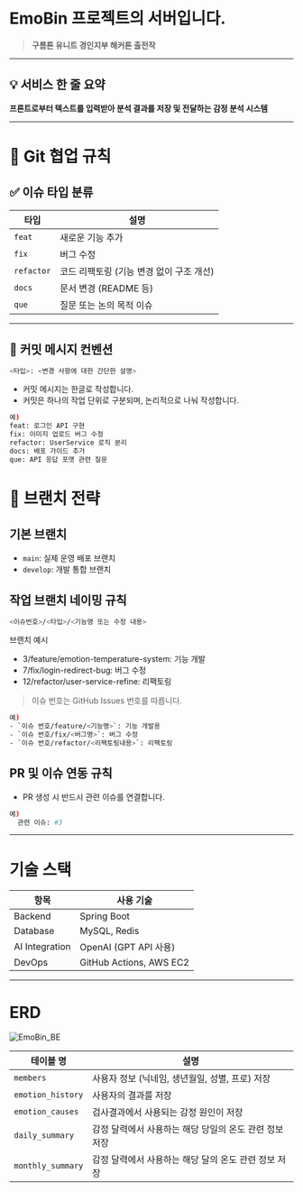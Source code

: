 # EmoBin 프로젝트의 서버입니다.

> **구름톤 유니트 경인지부 해커톤 출전작**

---

## 💡 서비스 한 줄 요약

**프론트로부터 텍스트를 입력받아 분석 결과를 저장 및 전달하는 감정 분석 시스템**

---

# 📘 Git 협업 규칙

## ✅ 이슈 타입 분류

| 타입 | 설명 |
|------|------|
| `feat` | 새로운 기능 추가 |
| `fix` | 버그 수정 |
| `refactor` | 코드 리팩토링 (기능 변경 없이 구조 개선) |
| `docs` | 문서 변경 (README 등) |
| `que` | 질문 또는 논의 목적 이슈 |

---

## 📝 커밋 메시지 컨벤션

```bash
<타입>: <변경 사항에 대한 간단한 설명>
```

- 커밋 메시지는 한글로 작성합니다.
- 커밋은 하나의 작업 단위로 구분되며, 논리적으로 나눠 작성합니다.

```bash
예)
feat: 로그인 API 구현
fix: 이미지 업로드 버그 수정
refactor: UserService 로직 분리
docs: 배포 가이드 추가
que: API 응답 포맷 관련 질문
```
  
# 🌿 브랜치 전략

## 기본 브랜치
- `main`: 실제 운영 배포 브랜치
- `develop`: 개발 통합 브랜치

## 작업 브랜치 네이밍 규칙 

```bash
<이슈번호>/<타입>/<기능명 또는 수정 내용>
```
브랜치 예시
- 3/feature/emotion-temperature-system: 기능 개발
- 7/fix/login-redirect-bug: 버그 수정
- 12/refactor/user-service-refine: 리팩토링

> 이슈 번호는 GitHub Issues 번호를 따릅니다.

```bash
예)
- `이슈 번호/feature/<기능명>`: 기능 개발용
- `이슈 번호/fix/<버그명>`: 버그 수정
- `이슈 번호/refactor/<리팩토링내용>`: 리팩토링
```
## PR 및 이슈 연동 규칙
- PR 생성 시 반드시 관련 이슈를 연결합니다.
```bash
예)
  관련 이슈: #3
```

---
# 기술 스택

| 항목             | 사용 기술                   |
| -------------- | ----------------------- |
| Backend        | Spring Boot             |
| Database       | MySQL, Redis            |
| AI Integration | OpenAI (GPT API 사용)     |
| DevOps         | GitHub Actions, AWS EC2 |

  
---
# ERD
![EmoBin_BE](https://github.com/user-attachments/assets/693aa782-1ef4-4a04-a88b-f8306ea43514)
 
|  테이블 명 | 설명                |
|---------------------|-------------|
| `members`     | 사용자 정보 (닉네임, 생년월일, 성별, 프로) 저장 |
| `emotion_history`  | 사용자의 결과를 저장     |
| `emotion_causes`    | 검사결과에서 사용되는 감정 원인이 저장      |
| `daily_summary`   | 감정 달력에서 사용하는 해당 당일의 온도 관련 정보 저장         |
| `monthly_summary`   | 감정 달력에서 사용하는 해당 달의 온도 관련 정보 저장         |

